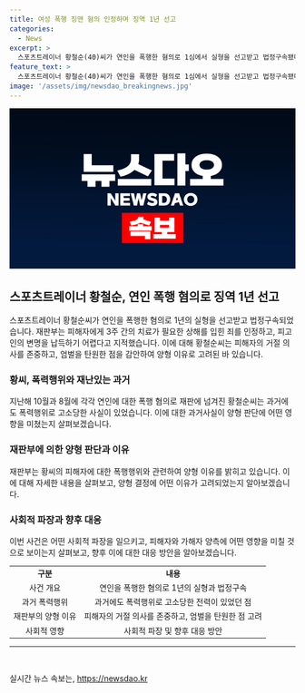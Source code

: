 ```yaml
---
title: 여성 폭행 징맨 혐의 인정하며 징역 1년 선고
categories:
  - News
excerpt: >
  스포츠트레이너 황철순(40)씨가 연인을 폭행한 혐의로 1심에서 실형을 선고받고 법정구속됐다. 피해자에게 3주간의 치료가 필요한 상해를 입힌 황씨는 변명이 납득하기 어렵다는 판단을 받았으며, 2000만원을 공탁했지만 피해자의 거절로 양형사유를 밝혔다. 황씨는 연인과의 말다툼에서 주먹으로 얼굴을 20차례 이상 때리고 발로 걷어차기도 했다. 2011∼2016년 tvN의 코미디 프로그램 코미디빅리그(코빅)에 출연하여 이름을 알렸다.
feature_text: >
  스포츠트레이너 황철순(40)씨가 연인을 폭행한 혐의로 1심에서 실형을 선고받고 법정구속됐다. 피해자에게 3주간의 치료가 필요한 상해를 입힌 황씨는 변명이 납득하기 어렵다는 판단을 받았으며, 2000만원을 공탁했지만 피해자의 거절로 양형사유를 밝혔다. 황씨는 연인과의 말다툼에서 주먹으로 얼굴을 20차례 이상 때리고 발로 걷어차기도 했다. 2011∼2016년 tvN의 코미디 프로그램 코미디빅리그(코빅)에 출연하여 이름을 알렸다.
image: '/assets/img/newsdao_breakingnews.jpg'
---
```


<p><img src="/assets/img/newsdao_breakingnews.jpg" alt="ranknews 속보" /></p>

<h2 data-ke-size="size26">스포츠트레이너 황철순, 연인 폭행 혐의로 징역 1년 선고</h2>

<p data-ke-size="size16">스포츠트레이너 황철순씨가 연인을 폭행한 혐의로 1년의 실형을 선고받고 법정구속되었습니다. 재판부는 피해자에게 3주 간의 치료가 필요한 상해를 입힌 죄를 인정하고, 피고인의 변명을 납득하기 어렵다고 지적했습니다. 이에 대해 황철순씨는 피해자의 거절 의사를 존중하고, 엄벌을 탄원한 점을 감안하여 양형 이유로 고려된 바 있습니다.</p>

<h3 data-ke-size="size24">황씨, 폭력행위와 재난있는 과거</h3>

<p data-ke-size="size16">지난해 10월과 8월에 각각 연인에 대한 폭행 혐의로 재판에 넘겨진 황철순씨는 과거에도 폭력행위로 고소당한 사실이 있었습니다. 이에 대한 과거사실이 양형 판단에 어떤 영향을 미쳤는지 살펴보겠습니다.</p>

<h3 data-ke-size="size24">재판부에 의한 양형 판단과 이유</h3>

<p data-ke-size="size16">재판부는 황씨의 피해자에 대한 폭행행위와 관련하여 양형 이유를 밝히고 있습니다. 이에 대해 자세한 내용을 살펴보고, 양형 결정에 어떤 이유가 고려되었는지 알아보겠습니다.</p>

<h3 data-ke-size="size24">사회적 파장과 향후 대응</h3>

<p data-ke-size="size16">이번 사건은 어떤 사회적 파장을 일으키고, 피해자와 가해자 양측에 어떤 영향을 미칠 것으로 보이는지 살펴보고, 향후 이에 대한 대응 방안을 알아보겠습니다.</p>

<table>
  <tr>
    <td style="text-align: center; height: 17px;"><b>구분</b></td>
    <td style="text-align: center; height: 17px;"><b>내용</b></td>
  </tr>
  <tr>
    <td style="text-align: center; height: 17px;">사건 개요</td>
    <td style="text-align: center; height: 17px;">연인을 폭행한 혐의로 1년의 실형과 법정구속</td>
  </tr>
  <tr>
    <td style="text-align: center; height: 17px;">과거 폭력행위</td>
    <td style="text-align: center; height: 17px;">과거에도 폭력행위로 고소당한 전력이 있었던 점</td>
  </tr>
  <tr>
    <td style="text-align: center; height: 17px;">재판부의 양형 이유</td>
    <td style="text-align: center; height: 17px;">피해자의 거절 의사를 존중하고, 엄벌을 탄원한 점 고려</td>
  </tr>
  <tr>
    <td style="text-align: center; height: 17px;">사회적 영향</td>
    <td style="text-align: center; height: 17px;">사회적 파장 및 향후 대응 방안</td>
  </tr>
</table>

<hr>

<p data-ke-size="size16">&nbsp;</p>
실시간 뉴스 속보는, <a href="https://newsdao.kr" rel="dofollow">https://newsdao.kr</a>


